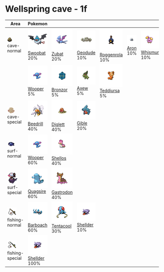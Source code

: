 # Wellspring cave - 1f

| Area                                                                             | Pokemon                                                                                         | &nbsp;                                                                                           | &nbsp;                                                                                         | &nbsp;                                                                                             | &nbsp;                                                                                 | &nbsp;                                                                                       |
| -------------------------------------------------------------------------------- | ----------------------------------------------------------------------------------------------- | ------------------------------------------------------------------------------------------------ | ---------------------------------------------------------------------------------------------- | -------------------------------------------------------------------------------------------------- | -------------------------------------------------------------------------------------- | -------------------------------------------------------------------------------------------- |
| ![cave-normal](../../img/items/cave-normal.png)<br/>cave-normal<br/>             | ![swoobat](../../img/pokemon/528.png) <br/>[Swoobat](/blaze-black-wiki/pokemon/528) <br/>20%    | ![zubat](../../img/pokemon/041.png) <br/>[Zubat](/blaze-black-wiki/pokemon/041) <br/>20%         | ![geodude](../../img/pokemon/074.png) <br/>[Geodude](/blaze-black-wiki/pokemon/074) <br/>10%   | ![roggenrola](../../img/pokemon/524.png) <br/>[Roggenrola](/blaze-black-wiki/pokemon/524) <br/>10% | ![aron](../../img/pokemon/304.png) <br/>[Aron](/blaze-black-wiki/pokemon/304) <br/>10% | ![whismur](../../img/pokemon/293.png) <br/>[Whismur](/blaze-black-wiki/pokemon/293) <br/>10% |
|                                                                                  | ![wooper](../../img/pokemon/194.png) <br/>[Wooper](/blaze-black-wiki/pokemon/194) <br/>5%       | ![bronzor](../../img/pokemon/436.png) <br/>[Bronzor](/blaze-black-wiki/pokemon/436) <br/>5%      | ![axew](../../img/pokemon/610.png) <br/>[Axew](/blaze-black-wiki/pokemon/610) <br/>5%          | ![teddiursa](../../img/pokemon/216.png) <br/>[Teddiursa](/blaze-black-wiki/pokemon/216) <br/>5%    |
| ![cave-special](../../img/items/cave-special.png)<br/>cave-special<br/>          | ![beedrill](../../img/pokemon/015.png) <br/>[Beedrill](/blaze-black-wiki/pokemon/015) <br/>40%  | ![diglett](../../img/pokemon/050.png) <br/>[Diglett](/blaze-black-wiki/pokemon/050) <br/>40%     | ![gible](../../img/pokemon/443.png) <br/>[Gible](/blaze-black-wiki/pokemon/443) <br/>20%       |
| ![surf-normal](../../img/items/surf-normal.png)<br/>surf-normal<br/>             | ![wooper](../../img/pokemon/194.png) <br/>[Wooper](/blaze-black-wiki/pokemon/194) <br/>60%      | ![shellos](../../img/pokemon/422.png) <br/>[Shellos](/blaze-black-wiki/pokemon/422) <br/>40%     |
| ![surf-special](../../img/items/surf-special.png)<br/>surf-special<br/>          | ![quagsire](../../img/pokemon/195.png) <br/>[Quagsire](/blaze-black-wiki/pokemon/195) <br/>60%  | ![gastrodon](../../img/pokemon/423.png) <br/>[Gastrodon](/blaze-black-wiki/pokemon/423) <br/>40% |
| ![fishing-normal](../../img/items/fishing-normal.png)<br/>fishing-normal<br/>    | ![barboach](../../img/pokemon/339.png) <br/>[Barboach](/blaze-black-wiki/pokemon/339) <br/>60%  | ![tentacool](../../img/pokemon/072.png) <br/>[Tentacool](/blaze-black-wiki/pokemon/072) <br/>30% | ![shellder](../../img/pokemon/090.png) <br/>[Shellder](/blaze-black-wiki/pokemon/090) <br/>10% |
| ![fishing-special](../../img/items/fishing-special.png)<br/>fishing-special<br/> | ![shellder](../../img/pokemon/090.png) <br/>[Shellder](/blaze-black-wiki/pokemon/090) <br/>100% |